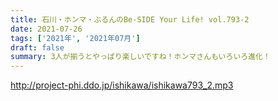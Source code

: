 ```yaml
---
title: 石川・ホンマ・ぶるんのBe-SIDE Your Life! vol.793-2
date: 2021-07-26
tags: ['2021年', '2021年07月']
draft: false
summary: 3人が揃うとやっぱり楽しいですね！ホンマさんもいろいろ進化！
---
```


http://project-phi.ddo.jp/ishikawa/ishikawa793_2.mp3
